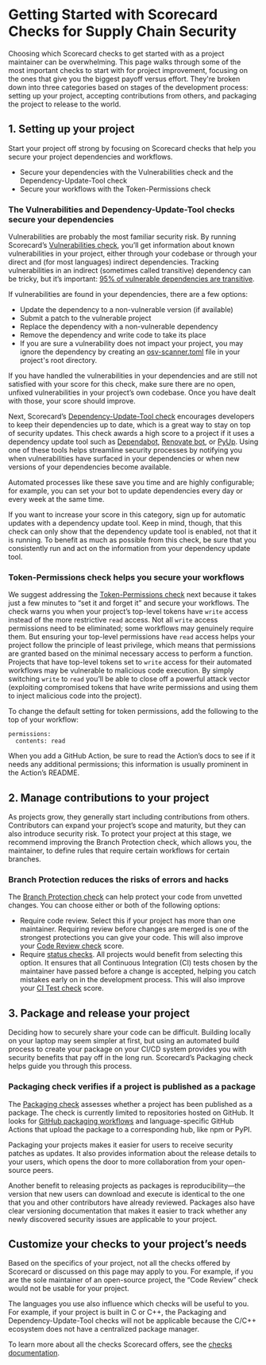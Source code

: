 # Getting Started with Scorecard Checks for Supply Chain Security

Choosing which Scorecard checks to get started with as a project maintainer can be overwhelming. This page walks through some of the most important checks to start with for project improvement, focusing on the ones that give you the biggest payoff versus effort. They're broken down into three categories based on stages of the development process: setting up your project, accepting contributions from others, and packaging the project to release to the world.

## 1. Setting up your project

Start your project off strong by focusing on Scorecard checks that help you secure your project dependencies and workflows.

- Secure your dependencies with the Vulnerabilities check and the Dependency-Update-Tool check
- Secure your workflows with the Token-Permissions check

### The Vulnerabilities and Dependency-Update-Tool checks secure your dependencies

Vulnerabilities are probably the most familiar security risk. By running Scorecard’s [Vulnerabilities check](https://github.com/ossf/scorecard/blob/main/docs/checks.md#vulnerabilities), you’ll get information about known vulnerabilities in your project, either through your codebase or through your direct and (for most languages) indirect dependencies. Tracking vulnerabilities in an indirect (sometimes called transitive) dependency can be tricky, but it’s important: [95% of vulnerable dependencies are transitive](https://www.endorlabs.com/state-of-dependency-management).

If vulnerabilities are found in your dependencies, there are a few options:

- Update the dependency to a non-vulnerable version (if available)
- Submit a patch to the vulnerable project
- Replace the dependency with a non-vulnerable dependency
- Remove the dependency and write code to take its place
- If you are sure a vulnerability does not impact your project, you may ignore the dependency by creating an [osv-scanner.toml](https://google.github.io/osv-scanner/configuration/#ignore-vulnerabilities-by-id) file in your project's root directory.

If you have handled the vulnerabilities in your dependencies and are still not satisfied with your score for this check, make sure there are no open, unfixed vulnerabilities in your project’s own codebase. Once you have dealt with those, your score should improve.

Next, Scorecard’s [Dependency-Update-Tool check](https://github.com/ossf/scorecard/blob/main/docs/checks.md#dependency-update-tool) encourages developers to keep their dependencies up to date, which is a great way to stay on top of security updates. This check awards a high score to a project if it uses a dependency update tool such as [Dependabot](https://docs.github.com/code-security/dependabot), [Renovate bot](https://docs.renovatebot.com/), or [PyUp](https://github.com/pyupio/pyup#readme). Using one of these tools helps streamline security processes by notifying you when vulnerabilities have surfaced in your dependencies or when new versions of your dependencies become available.

Automated processes like these save you time and are highly configurable; for example, you can set your bot to update dependencies every day or every week at the same time.

If you want to increase your score in this category, sign up for automatic updates with a dependency update tool. Keep in mind, though, that this check can only show that the dependency update tool is enabled, not that it is running. To benefit as much as possible from this check, be sure that you consistently run and act on the information from your dependency update tool.

### Token-Permissions check helps you secure your workflows

We suggest addressing the [Token-Permissions check](https://github.com/ossf/scorecard/blob/main/docs/checks.md#token-permissions) next because it takes just a few minutes to “set it and forget it” and secure your workflows. The check warns you when your project’s top-level tokens have `write` access instead of the more restrictive `read` access. Not all `write` access permissions need to be eliminated; some workflows may genuinely require them. But ensuring your top-level permissions have `read` access helps your project follow the principle of least privilege, which means that permissions are granted based on the minimal necessary access to perform a function. Projects that have top-level tokens set to `write` access for their automated workflows may be vulnerable to malicious code execution. By simply switching `write` to `read` you’ll be able to close off a powerful attack vector (exploiting compromised tokens that have write permissions and using them to inject malicious code into the project).

To change the default setting for token permissions, add the following to the top of your workflow:

```
permissions:
  contents: read
```

When you add a GitHub Action, be sure to read the Action’s docs to see if it needs any additional permissions; this information is usually prominent in the Action’s README.

## 2. Manage contributions to your project

As projects grow, they generally start including contributions from others. Contributors can expand your project’s scope and maturity, but they can also introduce security risk. To protect your project at this stage, we recommend improving the Branch Protection check, which allows you, the maintainer, to define rules that require certain workflows for certain branches.

### Branch Protection reduces the risks of errors and hacks

The [Branch Protection check](https://github.com/ossf/scorecard/blob/main/docs/checks.md#branch-protection) can help protect your code from unvetted changes. You can choose either or both of the following options:

- Require code review. Select this if your project has more than one maintainer. Requiring review before changes are merged is one of the strongest protections you can give your code. This will also improve your [Code Review check](https://github.com/ossf/scorecard/blob/main/docs/checks.md#code-review) score.
- Require [status checks](https://docs.github.com/pull-requests/collaborating-with-pull-requests/collaborating-on-repositories-with-code-quality-features/about-status-checks). All projects would benefit from selecting this option. It ensures that all Continuous Integration (CI) tests chosen by the maintainer have passed before a change is accepted, helping you catch mistakes early on in the development process. This will also improve your [CI Test check](https://github.com/ossf/scorecard/blob/main/docs/checks.md#ci-tests) score.

## 3. Package and release your project

Deciding how to securely share your code can be difficult. Building locally on your laptop may seem simpler at first, but using an automated build process to create your package on your CI/CD system provides you with security benefits that pay off in the long run. Scorecard’s Packaging check helps guide you through this process.

### Packaging check verifies if a project is published as a package

The [Packaging check](https://github.com/ossf/scorecard/blob/main/docs/checks.md#packaging) assesses whether a project has been published as a package. The check is currently limited to repositories hosted on GitHub. It looks for [GitHub packaging workflows](https://docs.github.com/packages/learn-github-packages/publishing-a-package) and language-specific GitHub Actions that upload the package to a corresponding hub, like npm or PyPI.

Packaging your projects makes it easier for users to receive security patches as updates. It also provides information about the release details to your users, which opens the door to more collaboration from your open-source peers.

Another benefit to releasing projects as packages is reproducibility—the version that new users can download and execute is identical to the one that you and other contributors have already reviewed. Packages also have clear versioning documentation that makes it easier to track whether any newly discovered security issues are applicable to your project.

## Customize your checks to your project’s needs

Based on the specifics of your project, not all the checks offered by Scorecard or discussed on this page may apply to you. For example, if you are the sole maintainer of an open-source project, the “Code Review” check would not be usable for your project.

The languages you use also influence which checks will be useful to you. For example, if your project is built in C or C++, the Packaging and Dependency-Update-Tool checks will not be applicable because the C/C++ ecosystem does not have a centralized package manager.

To learn more about all the checks Scorecard offers, see the [checks documentation](https://github.com/ossf/scorecard/blob/main/docs/checks.md#check-documentation).
